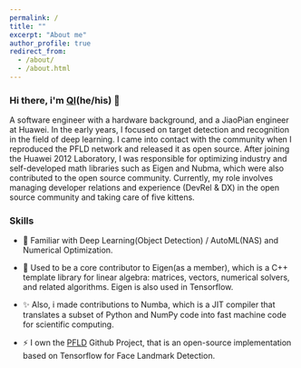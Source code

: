 ```yaml
---
permalink: /
title: ""
excerpt: "About me"
author_profile: true
redirect_from: 
  - /about/
  - /about.html
---
```


### Hi there, i'm [QI](https://github.com/guoqiangqi)(he/his) 👋
  
A software engineer with a hardware background, and a JiaoPian engineer at Huawei. In the early years, I focused on target detection and recognition in the field of deep learning. I came into contact with the community when I reproduced the PFLD network and released it as open source. After joining the Huawei 2012 Laboratory, I was responsible for optimizing industry and self-developed math libraries such as Eigen and Nubma, which were also contributed to the open source community. Currently, my role involves managing developer relations and experience (DevRel & DX) in the open source community and taking care of five kittens.
  
### Skills

- 🌱 Familiar with Deep Learning(Object Detection) / AutoML(NAS) and Numerical Optimization.  

- 🔭 Used to be a core contributor to Eigen(as a member), which is a C++ template library for linear algebra: matrices, vectors, numerical solvers, and related algorithms. Eigen is also used in Tensorflow.  

- ✨ Also, i made contributions to Numba, which is a JIT compiler that translates a subset of Python and NumPy code into fast machine code for scientific computing.

- ⚡ I own the [PFLD](https://github.com/guoqiangqi/PFLD) Github Project, that is an open-source implementation based on Tensorflow for Face Landmark Detection.
